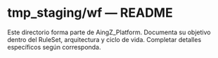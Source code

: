 # tmp_staging/wf — README

Este directorio forma parte de AingZ_Platform. Documenta su objetivo dentro del RuleSet, arquitectura y ciclo de vida. Completar detalles específicos según corresponda.
